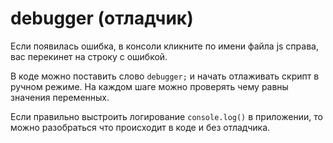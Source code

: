 # debugger (отладчик)
Если появилась ошибка, в консоли кликните по имени файла js справа, вас перекинет на строку с ошибкой.

В коде можно поставить слово `debugger;` и начать отлаживать скрипт в ручном режиме. На каждом шаге можно проверять чему равны значения переменных.

Если правильно выстроить логирование `console.log()` в приложении, то можно разобраться что происходит в коде и без отладчика.

